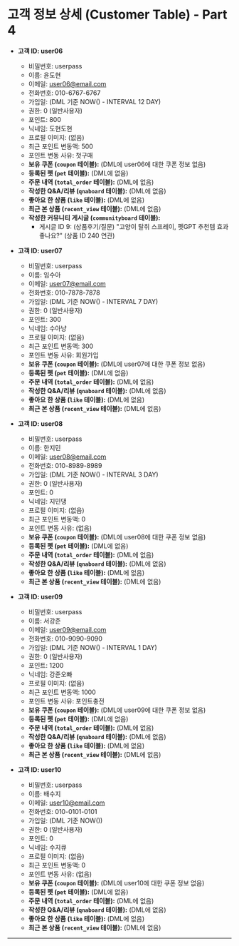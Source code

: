 # 고객 정보 상세 (Customer Table) - Part 4

- **고객 ID: user06**

  - 비밀번호: userpass
  - 이름: 윤도현
  - 이메일: user06@email.com
  - 전화번호: 010-6767-6767
  - 가입일: (DML 기준 NOW() - INTERVAL 12 DAY)
  - 권한: 0 (일반사용자)
  - 포인트: 800
  - 닉네임: 도현도현
  - 프로필 이미지: (없음)
  - 최근 포인트 변동액: 500
  - 포인트 변동 사유: 첫구매
  - **보유 쿠폰 (`coupon` 테이블):** (DML에 user06에 대한 쿠폰 정보 없음)
  - **등록된 펫 (`pet` 테이블):** (DML에 없음)
  - **주문 내역 (`total_order` 테이블):** (DML에 없음)
  - **작성한 Q&A/리뷰 (`qnaboard` 테이블):** (DML에 없음)
  - **좋아요 한 상품 (`like` 테이블):** (DML에 없음)
  - **최근 본 상품 (`recent_view` 테이블):** (DML에 없음)
  - **작성한 커뮤니티 게시글 (`communityboard` 테이블):**
    - 게시글 ID 9: (상품후기/질문) "고양이 탈취 스프레이, 펫GPT 추천템 효과 좋나요?" (상품 ID 240 연관)

- **고객 ID: user07**

  - 비밀번호: userpass
  - 이름: 임수아
  - 이메일: user07@email.com
  - 전화번호: 010-7878-7878
  - 가입일: (DML 기준 NOW() - INTERVAL 7 DAY)
  - 권한: 0 (일반사용자)
  - 포인트: 300
  - 닉네임: 수아냥
  - 프로필 이미지: (없음)
  - 최근 포인트 변동액: 300
  - 포인트 변동 사유: 회원가입
  - **보유 쿠폰 (`coupon` 테이블):** (DML에 user07에 대한 쿠폰 정보 없음)
  - **등록된 펫 (`pet` 테이블):** (DML에 없음)
  - **주문 내역 (`total_order` 테이블):** (DML에 없음)
  - **작성한 Q&A/리뷰 (`qnaboard` 테이블):** (DML에 없음)
  - **좋아요 한 상품 (`like` 테이블):** (DML에 없음)
  - **최근 본 상품 (`recent_view` 테이블):** (DML에 없음)

- **고객 ID: user08**

  - 비밀번호: userpass
  - 이름: 한지민
  - 이메일: user08@email.com
  - 전화번호: 010-8989-8989
  - 가입일: (DML 기준 NOW() - INTERVAL 3 DAY)
  - 권한: 0 (일반사용자)
  - 포인트: 0
  - 닉네임: 지민댕
  - 프로필 이미지: (없음)
  - 최근 포인트 변동액: 0
  - 포인트 변동 사유: (없음)
  - **보유 쿠폰 (`coupon` 테이블):** (DML에 user08에 대한 쿠폰 정보 없음)
  - **등록된 펫 (`pet` 테이블):** (DML에 없음)
  - **주문 내역 (`total_order` 테이블):** (DML에 없음)
  - **작성한 Q&A/리뷰 (`qnaboard` 테이블):** (DML에 없음)
  - **좋아요 한 상품 (`like` 테이블):** (DML에 없음)
  - **최근 본 상품 (`recent_view` 테이블):** (DML에 없음)

- **고객 ID: user09**

  - 비밀번호: userpass
  - 이름: 서강준
  - 이메일: user09@email.com
  - 전화번호: 010-9090-9090
  - 가입일: (DML 기준 NOW() - INTERVAL 1 DAY)
  - 권한: 0 (일반사용자)
  - 포인트: 1200
  - 닉네임: 강준오빠
  - 프로필 이미지: (없음)
  - 최근 포인트 변동액: 1000
  - 포인트 변동 사유: 포인트충전
  - **보유 쿠폰 (`coupon` 테이블):** (DML에 user09에 대한 쿠폰 정보 없음)
  - **등록된 펫 (`pet` 테이블):** (DML에 없음)
  - **주문 내역 (`total_order` 테이블):** (DML에 없음)
  - **작성한 Q&A/리뷰 (`qnaboard` 테이블):** (DML에 없음)
  - **좋아요 한 상품 (`like` 테이블):** (DML에 없음)
  - **최근 본 상품 (`recent_view` 테이블):** (DML에 없음)

- **고객 ID: user10**
  - 비밀번호: userpass
  - 이름: 배수지
  - 이메일: user10@email.com
  - 전화번호: 010-0101-0101
  - 가입일: (DML 기준 NOW())
  - 권한: 0 (일반사용자)
  - 포인트: 0
  - 닉네임: 수지큐
  - 프로필 이미지: (없음)
  - 최근 포인트 변동액: 0
  - 포인트 변동 사유: (없음)
  - **보유 쿠폰 (`coupon` 테이블):** (DML에 user10에 대한 쿠폰 정보 없음)
  - **등록된 펫 (`pet` 테이블):** (DML에 없음)
  - **주문 내역 (`total_order` 테이블):** (DML에 없음)
  - **작성한 Q&A/리뷰 (`qnaboard` 테이블):** (DML에 없음)
  - **좋아요 한 상품 (`like` 테이블):** (DML에 없음)
  - **최근 본 상품 (`recent_view` 테이블):** (DML에 없음)

---
